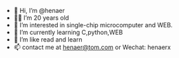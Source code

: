 - 👋 Hi, I’m @henaer
- 🧑‍💻 I’m 20 years old
- 👀 I’m interested in single-chip microcomputer and WEB.
- 🌱 I’m currently learning C,python,WEB
- 💞️ I’m like read and learn 
- 📫 contact me at henaer@tom.com or Wechat: henaerx

<!---
henaer/henaer is a ✨ special ✨ repository because its `README.md` (this file) appears on your GitHub profile.
You can click the Preview link to take a look at your changes.
--->
